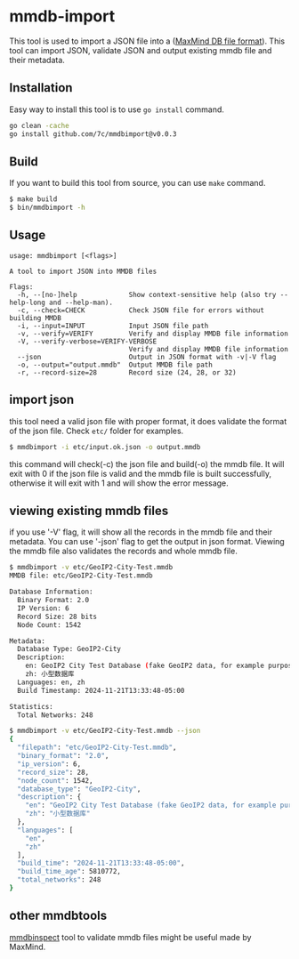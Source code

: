 # mmdb-import 
This tool is used to import a JSON file into a ([MaxMind DB file format](https://github.com/maxmind/MaxMind-DB)). This tool can import JSON, validate JSON and output existing mmdb file and their metadata.

## Installation
Easy way to install this tool is to use `go install` command.
```bash
go clean -cache
go install github.com/7c/mmdbimport@v0.0.3
```

## Build
If you want to build this tool from source, you can use `make` command.
```bash
$ make build
$ bin/mmdbimport -h
```

## Usage
```
usage: mmdbimport [<flags>]

A tool to import JSON into MMDB files

Flags:
  -h, --[no-]help             Show context-sensitive help (also try --help-long and --help-man).
  -c, --check=CHECK           Check JSON file for errors without building MMDB
  -i, --input=INPUT           Input JSON file path
  -v, --verify=VERIFY         Verify and display MMDB file information
  -V, --verify-verbose=VERIFY-VERBOSE  
                              Verify and display MMDB file information
  --json                      Output in JSON format with -v|-V flag
  -o, --output="output.mmdb"  Output MMDB file path
  -r, --record-size=28        Record size (24, 28, or 32)
```

## import json
this tool need a valid json file with proper format, it does validate the format of the json file. Check `etc/` folder for examples.
```bash
$ mmdbimport -i etc/input.ok.json -o output.mmdb
```

this command will check(-c) the json file and build(-o) the mmdb file. It will exit with 0 if the json file is valid and the mmdb file is built successfully, otherwise it will exit with 1 and will show the error message.

## viewing existing mmdb files
if you use '-V' flag, it will show all the records in the mmdb file and their metadata. You can use '-json' flag to get the output in json format. Viewing the mmdb file also validates the records and whole mmdb file.

```bash
$ mmdbimport -v etc/GeoIP2-City-Test.mmdb
MMDB file: etc/GeoIP2-City-Test.mmdb

Database Information:
  Binary Format: 2.0
  IP Version: 6
  Record Size: 28 bits
  Node Count: 1542

Metadata:
  Database Type: GeoIP2-City
  Description:
    en: GeoIP2 City Test Database (fake GeoIP2 data, for example purposes only)
    zh: 小型数据库
  Languages: en, zh
  Build Timestamp: 2024-11-21T13:33:48-05:00

Statistics:
  Total Networks: 248

$ mmdbimport -v etc/GeoIP2-City-Test.mmdb --json
{
  "filepath": "etc/GeoIP2-City-Test.mmdb",
  "binary_format": "2.0",
  "ip_version": 6,
  "record_size": 28,
  "node_count": 1542,
  "database_type": "GeoIP2-City",
  "description": {
    "en": "GeoIP2 City Test Database (fake GeoIP2 data, for example purposes only)",
    "zh": "小型数据库"
  },
  "languages": [
    "en",
    "zh"
  ],
  "build_time": "2024-11-21T13:33:48-05:00",
  "build_time_age": 5810772,
  "total_networks": 248
}
```

## other mmdbtools
[mmdbinspect](https://github.com/maxmind/mmdbinspect) tool to validate mmdb files might be useful made by MaxMind.
